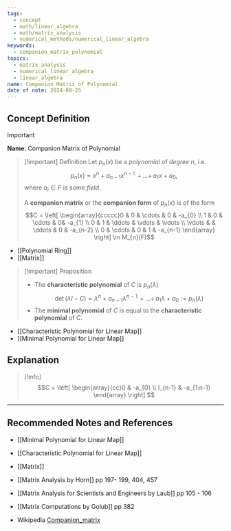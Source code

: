 ```yaml
---
tags:
  - concept
  - math/linear_algebra
  - math/matrix_analysis
  - numerical_methods/numerical_linear_algebra
keywords:
  - companion_matrix_polynomial
topics:
  - matrix_analysis
  - numerical_linear_algebra
  - linear_algebra
name: Companion Matrix of Polynomial
date of note: 2024-09-25
---
```


## Concept Definition

>[!important]
>**Name**: Companion Matrix of Polynomial

>[!important] Definition
>Let $p_{n}(x)$ be a *polynomial* of *degree* $n$, i.e. $$p_{n}(x) = x^n + a_{n-1}x^{n-1} \,{+}\ldots{+}\,a_{1}x + a_{0},$$ where $a_{i}\in F$ is some *field*.
>
>A **companion matrix** or the **companion form** of $p_{n}(x)$ is of the form $$C = \left[ \begin{array}{ccccc}0 & 0 & \cdots & 0 & -a_{0} \\ 1 & 0 & \cdots & 0& -a_{1} \\  0 & 1 & \ddots & \vdots & \vdots \\ \vdots &  & \ddots & 0 & -a_{n-2} \\ 0 & \cdots & 0 & 1 & -a_{n-1} \end{array} \right] \in M_{n}(F)$$

- [[Polynomial Ring]]
- [[Matrix]]


>[!important] Proposition
>- The **characteristic polynomial** of $C$ is $p_{n}(\lambda)$ $$\det \left(\lambda I - C\right) = \lambda^n + a_{n-1}\lambda^{n-1} \,{+}\ldots{+}\,a_{1}\lambda + a_{0} := p_{n}(\lambda)$$
>- The **minimal polynomial** of $C$ is equal to the **characteristic polynomial** of $C$.

- [[Characteristic Polynomial for Linear Map]]
- [[Minimal Polynomial for Linear Map]]

## Explanation

>[!info]
>$$C = \left[ \begin{array}{cc}0 &  -a_{0} \\ I_{n-1} & -a_{1:n-1} \end{array} \right] $$




-----------
##  Recommended Notes and References


- [[Minimal Polynomial for Linear Map]]
- [[Characteristic Polynomial for Linear Map]]
- [[Matrix]]


- [[Matrix Analysis by Horn]] pp 197- 199, 404, 457
- [[Matrix Analysis for Scientists and Engineers by Laub]] pp 105 - 106
- [[Matrix Computations by Golub]] pp 382
- Wikipedia [Companion_matrix](https://en.wikipedia.org/wiki/Companion_matrix)
